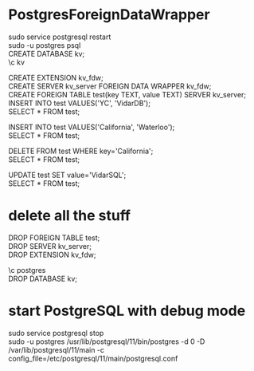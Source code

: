 # PostgresForeignDataWrapper

sudo service postgresql restart  
sudo -u postgres psql  
CREATE DATABASE kv;  
\c kv  

CREATE EXTENSION kv_fdw;  
CREATE SERVER kv_server FOREIGN DATA WRAPPER kv_fdw;  
CREATE FOREIGN TABLE test(key TEXT, value TEXT) SERVER kv_server;  
INSERT INTO test VALUES('YC', 'VidarDB');  
SELECT * FROM test;  

INSERT INTO test VALUES('California', 'Waterloo');  
SELECT * FROM test;  

DELETE FROM test WHERE key='California';  
SELECT * FROM test;  

UPDATE test SET value='VidarSQL';  
SELECT * FROM test;  
  
# delete all the stuff
DROP FOREIGN TABLE test;  
DROP SERVER kv_server;  
DROP EXTENSION kv_fdw;  
  
\c postgres  
DROP DATABASE kv;  

# start PostgreSQL with debug mode
sudo service postgresql stop  
sudo -u postgres /usr/lib/postgresql/11/bin/postgres -d 0 -D /var/lib/postgresql/11/main -c config_file=/etc/postgresql/11/main/postgresql.conf  
